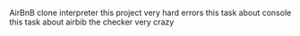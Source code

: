 AirBnB clone interpreter
this project very hard errors
this task about console
this task about airbib
the checker very crazy
